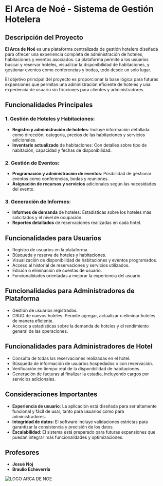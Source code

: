# El Arca de Noé - Sistema de Gestión Hotelera

## Descripción del Proyecto

**El Arca de Noé** es una plataforma centralizada de gestión hotelera diseñada para ofrecer una experiencia completa de administración de hoteles, habitaciones y eventos asociados. La plataforma permite a los usuarios buscar y reservar hoteles, visualizar la disponibilidad de habitaciones, y gestionar eventos como conferencias y bodas, todo desde un solo lugar.

El objetivo principal del proyecto es proporcionar la base lógica para futuras expansiones que permitan una administración eficiente de hoteles y una experiencia de usuario sin fricciones para clientes y administradores.

## Funcionalidades Principales

### 1. Gestión de Hoteles y Habitaciones:
- **Registro y administración de hoteles**: Incluye información detallada como dirección, categoría, precios de las habitaciones y servicios adicionales.
- **Inventario actualizado** de habitaciones: Con detalles sobre tipo de habitación, capacidad y fechas de disponibilidad.

### 2. Gestión de Eventos:
- **Programación y administración de eventos**: Posibilidad de gestionar eventos como conferencias, bodas y reuniones.
- **Asignación de recursos y servicios** adicionales según las necesidades del evento.

### 3. Generación de Informes:
- **Informes de demanda** de hoteles: Estadísticas sobre los hoteles más solicitados y el nivel de ocupación.
- **Reportes detallados** de reservaciones realizadas en cada hotel.

## Funcionalidades para Usuarios

- Registro de usuarios en la plataforma.
- Búsqueda y reserva de hoteles y habitaciones.
- Visualización de disponibilidad de habitaciones y eventos programados.
- Acceso al historial de reservaciones y servicios utilizados.
- Edición o eliminación de cuentas de usuario.
- Funcionalidades orientadas a mejorar la experiencia del usuario.

## Funcionalidades para Administradores de Plataforma

- Gestión de usuarios registrados.
- CRUD de nuevos hoteles: Permite agregar, actualizar o eliminar hoteles de manera eficiente.
- Acceso a estadísticas sobre la demanda de hoteles y el rendimiento general de las operaciones.

## Funcionalidades para Administradores de Hotel

- Consulta de todas las reservaciones realizadas en el hotel.
- Búsqueda de información de usuarios hospedados o con reservación.
- Verificación en tiempo real de la disponibilidad de habitaciones.
- Generación de facturas al finalizar la estadía, incluyendo cargos por servicios adicionales.

## Consideraciones Importantes

- **Experiencia de usuario**: La aplicación está diseñada para ser altamente funcional y fácil de usar, tanto para usuarios como para administradores.
- **Integridad de datos**: El software incluye validaciones estrictas para garantizar la consistencia y precisión de los datos.
- **Escalabilidad**: El sistema está preparado para futuras expansiones que puedan integrar más funcionalidades y optimizaciones.

## Profesores

- **Josué Noj**
- **Braulio Echeverría**

![LOGO ARCA DE NOE](https://github.com/user-attachments/assets/b39368ef-6348-4c70-a985-fb977c7978fa)
